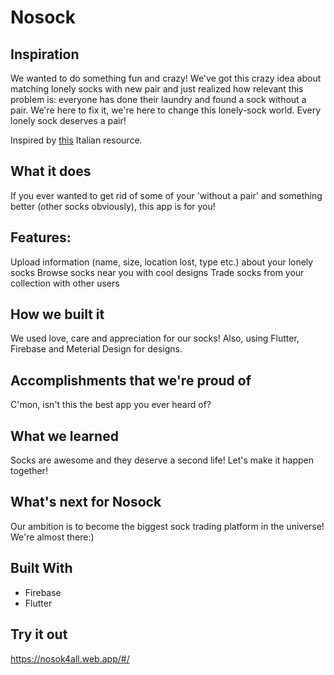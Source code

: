 # Nosock

## Inspiration
We wanted to do something fun and crazy! We've got this crazy idea about matching lonely socks with new pair and just realized how relevant this problem is: everyone has done their laundry and found a sock without a pair. We're here to fix it, we're here to change this lonely-sock world. Every lonely sock deserves a pair!

Inspired by [this](https://www.findyoursock.com/) Italian resource.

## What it does
If you ever wanted to get rid of some of your 'without a pair' and something better (other socks obviously), this app is for you!

## Features:
Upload information (name, size, location lost, type etc.) about your lonely socks
Browse socks near you with cool designs
Trade socks from your collection with other users

## How we built it
We used love, care and appreciation for our socks!
Also, using Flutter, Firebase and Meterial Design for designs.

## Accomplishments that we're proud of
C'mon, isn't this the best app you ever heard of?

## What we learned
Socks are awesome and they deserve a second life! Let's make it happen together!

## What's next for Nosock
Our ambition is to become the biggest sock trading platform in the universe! We're almost there:)

## Built With
* Firebase
* Flutter

## Try it out
 https://nosok4all.web.app/#/
